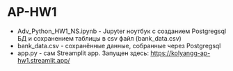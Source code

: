 # AP-HW1

* Adv_Python_HW1_NS.ipynb - Jupyter ноутбук с созданием Postgregsql БД и сохранением таблицы в csv файл (bank_data.csv)
* bank_data.csv - сохранённые данные, собранные через Postgregsql
* app.py - сам Streamplit app. Запущен здесь:
  https://kolyangg-ap-hw1.streamlit.app/
